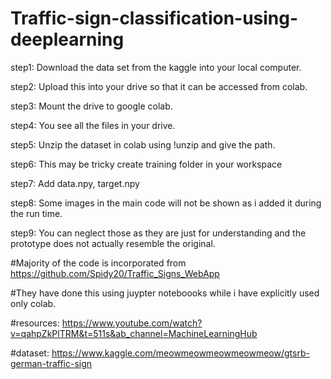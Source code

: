 # Traffic-sign-classification-using-deeplearning
step1: Download the data set from the kaggle into your local computer.

step2: Upload this into your drive so that it can be accessed from colab.

step3: Mount the drive to google colab.

step4: You see all the files in your drive.

step5: Unzip the dataset in colab using !unzip and give the path.

step6: This may be tricky create training folder in your workspace 

step7: Add data.npy, target.npy

step8: Some images in the main code will not be shown as i added it during the run time.

step9: You can neglect those as they are just for understanding and the prototype does not actually resemble the original.


#Majority of the code is incorporated from https://github.com/Spidy20/Traffic_Signs_WebApp

#They have done this using juypter noteboooks while i have explicitly used only colab.

#resources: https://www.youtube.com/watch?v=qahpZkPlTRM&t=511s&ab_channel=MachineLearningHub

#dataset: https://www.kaggle.com/meowmeowmeowmeowmeow/gtsrb-german-traffic-sign
